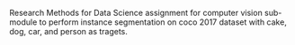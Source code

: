 Research Methods for Data Science assignment for computer vision sub-module to perform instance segmentation on coco 2017 dataset with cake, dog, car, and person as tragets.
